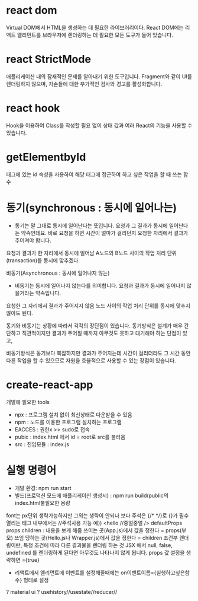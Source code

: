 # react dom
Virtual DOM에서 HTML을 생성하는 데 필요한 라이브러리이다. React DOM에는 리액트 엘리먼트를 브라우저에 렌더링하는 데 필요한 모든 도구가 들어 있습니다.

# react StrictMode
애플리케이션 내의 잠재적인 문제를 알아내기 위한 도구입니다. 
Fragment와 같이 UI를 렌더링하지 않으며, 자손들에 대한 부가적인 검사와 경고를 활성화합니다.

# react hook
Hook을 이용하여 Class를 작성할 필요 없이 상태 값과 여러 React의 기능을 사용할 수 있습니다.

# getElementbyId
태그에 있는 id 속성을 사용하여 해당 태그에 접근하여 하고 싶은 작업을 할 때 쓰는 함수

# 동기(synchronous : 동시에 일어나는)
 - 동기는 말 그대로 동시에 일어난다는 뜻입니다. 요청과 그 결과가 동시에 일어난다는 약속인데요. 바로 요청을 하면 시간이 얼마가 걸리던지 요청한 자리에서 결과가 주어져야 합니다.

요청과 결과가 한 자리에서 동시에 일어남
A노드와 B노드 사이의 작업 처리 단위(transaction)를 동시에 맞추겠다.
 

 

비동기(Asynchronous : 동시에 일어나지 않는)
 - 비동기는 동시에 일어나지 않는다를 의미합니다. 요청과 결과가 동시에 일어나지 않을거라는 약속입니다. 

요청한 그 자리에서 결과가 주어지지 않음
노드 사이의 작업 처리 단위를 동시에 맞추지 않아도 된다.
 

 

 동기와 비동기는 상황에 따라서 각각의 장단점이 있습니다. 
 동기방식은 설계가 매우 간단하고 직관적이지만 결과가 주어질 때까지 아무것도 못하고 대기해야 하는 단점이 있고, 

 비동기방식은 동기보다 복잡하지만 결과가 주어지는데 시간이 걸리더라도 그 시간 동안 다른 작업을 할 수 있으므로 자원을 효율적으로 사용할 수 있는 장점이 있습니다.
 
 
# create-react-app 
개발에 필요한 tools
- npx : 프로그램 설치 없이 최신상태로 다운받을 수 있음
- npm : 노드를 이용한 프로그램 설치하는 프로그램
- EACCES : 권한x >> sudo로 접속
- pubic : index.html 에서 id = root로 src를 불러옴
- src : 진입모듈 : index.js

# 실행 명령어
- 개발 환경: npm run start
- 빌드(프로덕션 모드에 애플리케이션 생성시) : npm run build(public의 index.html불필요한 
용량 

font는 px단위 생략가능하지만 그외는 생략이 안되나 보다
주석은 {/* */}로 {}가 필수
열리는 태그  내부에서는 //주석사용 가능  예)) <hello //중얼중얼 />
defaultProps
props.children : 내용을 보게 해줌
쓰이는 곳(App.js)에서 값을 정한다 = props(부모)
쓰임 당하는 곳(Hello.js나 Wrapper.js)에서 값을 정한다 = children
조건부 렌더링이란, 특정 조건에 따라 다른 결과물을 렌더링 하는 것
JSX 에서 null, false, undefined 를 렌더링하게 된다면 아무것도 나타나지 않게 됩니다.
props 값 설정을 생략하면 ={true}

-  리액트에서 엘리먼트에 이벤트를 설정해줄때에는 on이벤트이름={실행하고싶은함수} 형태로 설정







? material ui
? usehistory//usestate//reducer//

